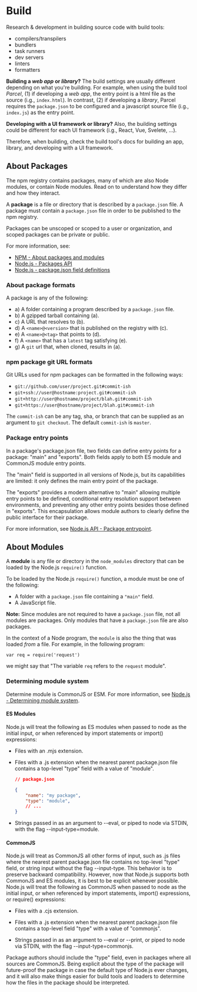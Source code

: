# Build 

Research & development in building source code with build tools:

- compilers/transpilers
- bundlers
- task runners
- dev servers
- linters
- formatters

**Building a *web app* or *library*?**
The build settings are usually different depending on what you're building.
For example, when using the build tool *Parcel*, (1) if developing a *web app*, the entry point is a html file as the source (i.g., `index.html`).
In contrast, (2) if developing a *library*, Parcel requires the `package.json` to be configured and a javascript source file (i.g., `index.js`) as the entry point. 

**Developing with a UI framework or library?**
Also, the building settings could be different for each UI framework (i.g., React, Vue, Svelete, ...).

Therefore, when building, check the build tool's docs for building an app, library, and developing with a UI framework.

## About Packages

The npm registry contains packages, many of which are also Node modules, or contain Node modules. Read on to understand how they differ and how they interact.

A **package** is a file or directory that is described by a `package.json` file. A package must contain a `package.json` file in order to be published to the npm registry.  

Packages can be unscoped or scoped to a user or organization, and scoped packages can be private or public. 

For more information, see:

- [NPM - About packages and modules](https://docs.npmjs.com/about-packages-and-modules)
- [Node.js - Packages API](https://nodejs.org/api/packages.html)
- [Node.js - package.json field definitions](https://nodejs.org/docs/latest-v18.x/api/packages.html#nodejs-packagejson-field-definitions)

### About package formats

A package is any of the following:

* a) A folder containing a program described by a `package.json` file.
* b) A gzipped tarball containing (a).
* c) A URL that resolves to (b).
* d) A `<name>@<version>` that is published on the registry with (c).
* e) A `<name>@<tag>` that points to (d).
* f) A `<name>` that has a `latest` tag satisfying (e).
* g) A `git` url that, when cloned, results in (a).

### npm package git URL formats

Git URLs used for npm packages can be formatted in the following ways:

- `git://github.com/user/project.git#commit-ish`
- `git+ssh://user@hostname:project.git#commit-ish`
- `git+http://user@hostname/project/blah.git#commit-ish`
- `git+https://user@hostname/project/blah.git#commit-ish`

The `commit-ish` can be any tag, sha, or branch that can be supplied as
an argument to `git checkout`. The default `commit-ish` is `master`.

### Package entry points

In a package's package.json file, two fields can define entry points for a package: "main" and "exports". Both fields apply to both ES module and CommonJS module entry points.

The "main" field is supported in all versions of Node.js, but its capabilities are limited: it only defines the main entry point of the package.

The "exports" provides a modern alternative to "main" allowing multiple entry points to be defined, conditional entry resolution support between environments, and preventing any other entry points besides those defined in "exports". This encapsulation allows module authors to clearly define the public interface for their package.

For more information, see [Node.js API - Package entrypoint](https://nodejs.org/docs/latest-v18.x/api/packages.html#package-entry-points).

## About Modules

A **module** is any file or directory in the `node_modules` directory that can be loaded by the Node.js `require()` function.

To be loaded by the Node.js `require()` function, a module must be one of the following:

* A folder with a `package.json` file containing a `"main"` field.
* A JavaScript file.

**Note:** Since modules are not required to have a `package.json` file, not all modules are packages. Only modules that have a `package.json` file are also packages.

In the context of a Node program, the `module` is also the thing that
was loaded *from* a file. For example, in the following program:

    var req = require('request')

we might say that "The variable `req` refers to the `request` module".

### Determining module system
 
Determine module is CommonJS or ESM.
For more information, see [Node.js - Determining module system](https://nodejs.org/docs/latest-v18.x/api/packages.html#determining-module-system).

#### ES Modules

Node.js will treat the following as ES modules when passed to node as the initial input, or when referenced by import statements or import() expressions:

- Files with an .mjs extension.

- Files with a .js extension when the nearest parent package.json file contains a top-level "type" field with a value of "module".

    ```json
    // package.json

    {
        "name": "my package",
        "type": "module",
        // ...
    }
    ```

- Strings passed in as an argument to --eval, or piped to node via STDIN, with the flag --input-type=module.

#### CommonJS

Node.js will treat as CommonJS all other forms of input, such as .js files where the nearest parent package.json file contains no top-level "type" field, or string input without the flag --input-type. This behavior is to preserve backward compatibility. However, now that Node.js supports both CommonJS and ES modules, it is best to be explicit whenever possible. Node.js will treat the following as CommonJS when passed to node as the initial input, or when referenced by import statements, import() expressions, or require() expressions:

- Files with a .cjs extension.

- Files with a .js extension when the nearest parent package.json file contains a top-level field "type" with a value of "commonjs".

- Strings passed in as an argument to --eval or --print, or piped to node via STDIN, with the flag --input-type=commonjs.

Package authors should include the "type" field, even in packages where all sources are CommonJS. Being explicit about the type of the package will future-proof the package in case the default type of Node.js ever changes, and it will also make things easier for build tools and loaders to determine how the files in the package should be interpreted.